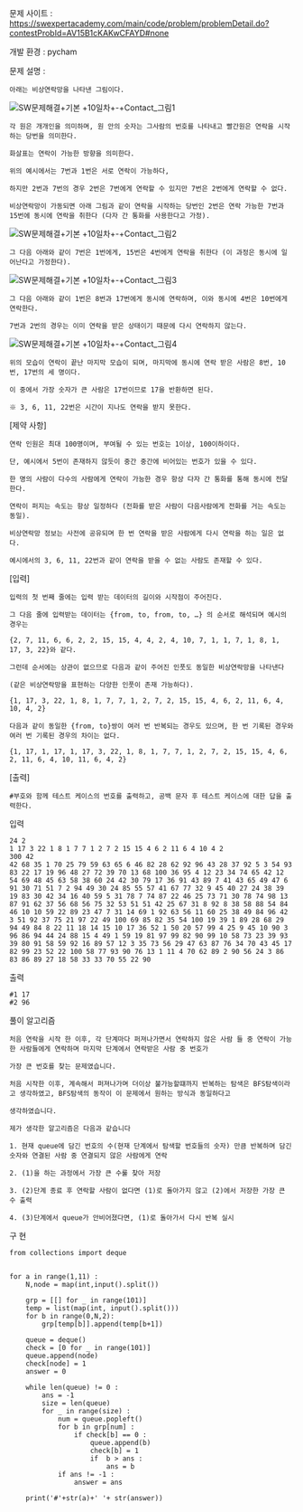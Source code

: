 문제 사이트 : https://swexpertacademy.com/main/code/problem/problemDetail.do?contestProbId=AV15B1cKAKwCFAYD#none

개발 환경 : pycham


문제 설명 :

    아래는 비상연락망을 나타낸 그림이다.


![SW문제해결+기본 +10일차+-+Contact_그림1](https://user-images.githubusercontent.com/57944215/179356321-e2be8fe6-c2e1-4a6e-9dda-c1560e631658.png)

 
    각 원은 개개인을 의미하며, 원 안의 숫자는 그사람의 번호를 나타내고 빨간원은 연락을 시작하는 당번을 의미한다.

    화살표는 연락이 가능한 방향을 의미한다.

    위의 예시에서는 7번과 1번은 서로 연락이 가능하다,

    하지만 2번과 7번의 경우 2번은 7번에게 연락할 수 있지만 7번은 2번에게 연락할 수 없다.

    비상연락망이 가동되면 아래 그림과 같이 연락을 시작하는 당번인 2번은 연락 가능한 7번과 15번에 동시에 연락을 취한다 (다자 간 통화를 사용한다고 가정).

![SW문제해결+기본 +10일차+-+Contact_그림2](https://user-images.githubusercontent.com/57944215/179356350-ab217335-4bd1-4f38-8c5f-dcbdc5a5fa66.png)


    그 다음 아래와 같이 7번은 1번에게, 15번은 4번에게 연락을 취한다 (이 과정은 동시에 일어난다고 가정한다).
 
![SW문제해결+기본 +10일차+-+Contact_그림3](https://user-images.githubusercontent.com/57944215/179356347-3f7e3d85-d561-4627-b07c-62ad53068b60.png)


    그 다음 아래와 같이 1번은 8번과 17번에게 동시에 연락하며, 이와 동시에 4번은 10번에게 연락한다.

    7번과 2번의 경우는 이미 연락을 받은 상태이기 때문에 다시 연락하지 않는다.
 
![SW문제해결+기본 +10일차+-+Contact_그림4](https://user-images.githubusercontent.com/57944215/179356359-026c1931-c7b2-485e-a31c-c974e144f7b5.png)


    위의 모습이 연락이 끝난 마지막 모습이 되며, 마지막에 동시에 연락 받은 사람은 8번, 10번, 17번의 세 명이다.

    이 중에서 가장 숫자가 큰 사람은 17번이므로 17을 반환하면 된다.

    ※ 3, 6, 11, 22번은 시간이 지나도 연락을 받지 못한다.
 
[제약 사항]

    연락 인원은 최대 100명이며, 부여될 수 있는 번호는 1이상, 100이하이다.

    단, 예시에서 5번이 존재하지 않듯이 중간 중간에 비어있는 번호가 있을 수 있다.

    한 명의 사람이 다수의 사람에게 연락이 가능한 경우 항상 다자 간 통화를 통해 동시에 전달한다.

    연락이 퍼지는 속도는 항상 일정하다 (전화를 받은 사람이 다음사람에게 전화를 거는 속도는 동일).

    비상연락망 정보는 사전에 공유되며 한 번 연락을 받은 사람에게 다시 연락을 하는 일은 없다.

    예시에서의 3, 6, 11, 22번과 같이 연락을 받을 수 없는 사람도 존재할 수 있다.
 
[입력]

    입력의 첫 번째 줄에는 입력 받는 데이터의 길이와 시작점이 주어진다.

    그 다음 줄에 입력받는 데이터는 {from, to, from, to, …} 의 순서로 해석되며 예시의 경우는 
    
    {2, 7, 11, 6, 6, 2, 2, 15, 15, 4, 4, 2, 4, 10, 7, 1, 1, 7, 1, 8, 1, 17, 3, 22}와 같다.

    그런데 순서에는 상관이 없으므로 다음과 같이 주어진 인풋도 동일한 비상연락망을 나타낸다 
    
    (같은 비상연락망을 표현하는 다양한 인풋이 존재 가능하다).

    {1, 17, 3, 22, 1, 8, 1, 7, 7, 1, 2, 7, 2, 15, 15, 4, 6, 2, 11, 6, 4, 10, 4, 2}

    다음과 같이 동일한 {from, to}쌍이 여러 번 반복되는 경우도 있으며, 한 번 기록된 경우와 여러 번 기록된 경우의 차이는 없다.

    {1, 17, 1, 17, 1, 17, 3, 22, 1, 8, 1, 7, 7, 1, 2, 7, 2, 15, 15, 4, 6, 2, 11, 6, 4, 10, 11, 6, 4, 2}
 
[출력]

    #부호와 함께 테스트 케이스의 번호를 출력하고, 공백 문자 후 테스트 케이스에 대한 답을 출력한다.

입력

    24 2
    1 17 3 22 1 8 1 7 7 1 2 7 2 15 15 4 6 2 11 6 4 10 4 2
    300 42
    42 68 35 1 70 25 79 59 63 65 6 46 82 28 62 92 96 43 28 37 92 5 3 54 93 83 22 17 19 96 48 27 72 39 70 13 68 100 36 95 4 12 23 34 74 65 42 12 54 69 48 45 63 58 38 60 24 42 30 79 17 36 91 43 89 7 41 43 65 49 47 6 91 30 71 51 7 2 94 49 30 24 85 55 57 41 67 77 32 9 45 40 27 24 38 39 19 83 30 42 34 16 40 59 5 31 78 7 74 87 22 46 25 73 71 30 78 74 98 13 87 91 62 37 56 68 56 75 32 53 51 51 42 25 67 31 8 92 8 38 58 88 54 84 46 10 10 59 22 89 23 47 7 31 14 69 1 92 63 56 11 60 25 38 49 84 96 42 3 51 92 37 75 21 97 22 49 100 69 85 82 35 54 100 19 39 1 89 28 68 29 94 49 84 8 22 11 18 14 15 10 17 36 52 1 50 20 57 99 4 25 9 45 10 90 3 96 86 94 44 24 88 15 4 49 1 59 19 81 97 99 82 90 99 10 58 73 23 39 93 39 80 91 58 59 92 16 89 57 12 3 35 73 56 29 47 63 87 76 34 70 43 45 17 82 99 23 52 22 100 58 77 93 90 76 13 1 11 4 70 62 89 2 90 56 24 3 86 83 86 89 27 18 58 33 33 70 55 22 90

출력

    #1 17
    #2 96
  
풀이 알고리즘

    처음 연락을 시작 한 이후, 각 단계마다 퍼져나가면서 연락하지 않은 사람 들 중 연락이 가능한 사람들에게 연락하며 마지막 단계에서 연락받은 사람 중 번호가
    
    가장 큰 번호를 찾는 문제였습니다.
    
    처음 시작한 이후, 계속해서 퍼져나가며 더이상 불가능할떄까지 반복하는 탐색은 BFS탐색이라고 생각하였고, BFS탐색의 동작이 이 문제에서 원하는 방식과 동일하다고
    
    생각하였습니다.
    
    제가 생각한 알고리즘은 다음과 같습니다
    
    1. 현재 queue에 담긴 번호의 수(현재 단계에서 탐색할 번호들의 숫자) 만큼 반복하며 담긴 숫자와 연결된 사람 중 연결되지 않은 사람에게 연락
    
    2. (1)을 하는 과정에서 가장 큰 수룰 찾아 저장
    
    3. (2)단계 종료 후 연락할 사람이 없다면 (1)로 돌아가지 않고 (2)에서 저장한 가장 큰 수 출력
    
    4. (3)단계에서 queue가 안비어졌다면, (1)로 돌아가서 다시 반복 실시
    
구 현

    from collections import deque


    for a in range(1,11) :
        N,node = map(int,input().split())

        grp = [[] for _ in range(101)]
        temp = list(map(int, input().split()))
        for b in range(0,N,2):
            grp[temp[b]].append(temp[b+1])

        queue = deque()
        check = [0 for _ in range(101)]
        queue.append(node)
        check[node] = 1
        answer = 0

        while len(queue) != 0 :
            ans = -1
            size = len(queue)
            for _ in range(size) :
                num = queue.popleft()
                for b in grp[num] :
                    if check[b] == 0 :
                        queue.append(b)
                        check[b] = 1
                        if  b > ans :
                            ans = b
                if ans != -1 :
                    answer = ans

        print('#'+str(a)+' '+ str(answer))






    
